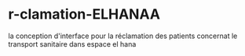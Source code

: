 # r-clamation-ELHANAA
la conception d'interface pour la réclamation des patients concernat le transport sanitaire dans espace el hana
